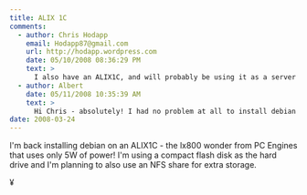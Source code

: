 ```yaml
---
title: ALIX 1C
comments:
  - author: Chris Hodapp
    email: Hodapp87@gmail.com
    url: http://hodapp.wordpress.com
    date: 05/10/2008 08:36:29 PM
    text: >
      I also have an ALIX1C, and will probably be using it as a server as soon as I get it working properly. Have you gotten this board to boot Debian without a monitor attached?
  - author: Albert
    date: 05/11/2008 10:35:39 AM
    text: >
      Hi Chris - absolutely! I had no problem at all to install debian onto a 2GB or so compact flash card and run the ALIX1c without a monitor.<br/><br/>Where are you in the process of setting up the ALIX1c? Are you using a solid state drive (compact flash, etc.) or a real hard drive?
date: 2008-03-24
---
```

I'm back installing debian on an ALIX1C - the lx800 wonder from PC Engines that uses only 5W of power! I'm using a compact flash disk as the hard drive and I'm planning to also use an NFS share for extra storage.

¥

